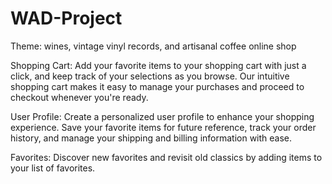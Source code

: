 # WAD-Project

Theme: wines, vintage vinyl records, and artisanal coffee online shop

Shopping Cart: Add your favorite items to your shopping cart with just a click, and keep track of your selections as you browse. Our intuitive shopping cart makes it easy to manage your purchases and proceed to checkout whenever you're ready.

User Profile: Create a personalized user profile to enhance your shopping experience. Save your favorite items for future reference, track your order history, and manage your shipping and billing information with ease.

Favorites: Discover new favorites and revisit old classics by adding items to your list of favorites.
